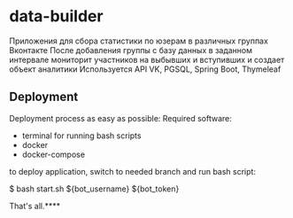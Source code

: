 # data-builder
Приложения для сбора статистики по юзерам в различных группах Вконтакте
После добавления группы с базу данных в заданном интервале мониторит участников на выбывших и вступивших и создает объект аналитики
Используется API VK, PGSQL, Spring Boot, Thymeleaf

## Deployment
Deployment process as easy as possible:
Required software:
- terminal for running bash scripts
- docker
- docker-compose

to deploy application, switch to needed branch and run bash script:

$ bash start.sh ${bot_username} ${bot_token}

That's all.****
